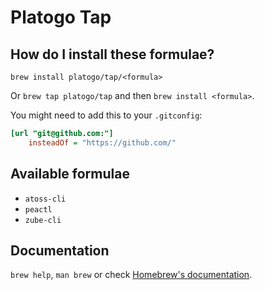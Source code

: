 # Platogo Tap

## How do I install these formulae?

`brew install platogo/tap/<formula>`

Or `brew tap platogo/tap` and then `brew install <formula>`.

You might need to add this to your `.gitconfig`:

```ini
[url "git@github.com:"]
    insteadOf = "https://github.com/"
```

## Available formulae

- `atoss-cli`
- `peactl`
- `zube-cli`

## Documentation

`brew help`, `man brew` or check [Homebrew's documentation](https://docs.brew.sh).

